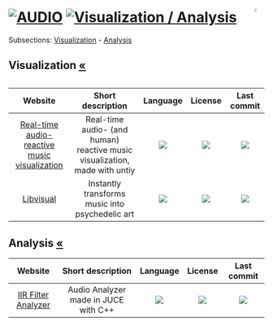 # [![AUDIO](https://flat.badgen.net/badge/HyMPS/AUDIO/green?scale=1.8)](https://github.com/forart/HyMPS#-1 "AUDIO resources") [![Visualization / Analysis](https://flat.badgen.net/badge/HyMPS/Visualization-Analysis/blue?scale=1.8&label=)](https://github.com/forart/HyMPS/tree/main#visualization--analysis "Visualization/ Analysis") <img align="right" alt="WIP" src="https://user-images.githubusercontent.com/171307/210726270-adc28ba9-dada-42cf-b53e-b01d03e3dca7.png" width="4%" />

Subsections: [Visualization](#visualization-) - [Analysis](#analysis-)

## Visualization [«](visuanalysis.md#--)
|Website|Short description|Language|License|Last commit|
|:-:|:-:|:-:|:-:|:-:|
|[Real-time audio-reactive music visualization](https://github.com/brogli/realtime-audioreactive-music-visualization#readme)|Real-time audio- (and human) reactive music visualization, made with untiy|[![](https://img.shields.io/github/languages/top/brogli/realtime-audioreactive-music-visualization?color=pink&style=flat-square)](https://github.com/brogli/realtime-audioreactive-music-visualization/graphs/contributors)|[![](https://flat.badgen.net/github/license/brogli/realtime-audioreactive-music-visualization?label=)](https://github.com/brogli/realtime-audioreactive-music-visualization/blob/master/LICENSE)|[![](https://flat.badgen.net/github/last-commit/brogli/realtime-audioreactive-music-visualization?label=)](https://github.com/brogli/realtime-audioreactive-music-visualization/graphs/code-frequency)|
|[Libvisual](http://libvisual.org/)|Instantly transforms music into psychedelic art|[![](https://img.shields.io/github/languages/top/Libvisual/libvisual?color=pink&style=flat-square)](https://github.com/Libvisual/libvisual/graphs/contributors)|[![](https://flat.badgen.net/github/license/Libvisual/libvisual?label=)](https://github.com/Libvisual/libvisual/blob/master/LICENSE)|[![](https://flat.badgen.net/github/last-commit/Libvisual/libvisual?label=)](https://github.com/Libvisual/libvisual/graphs/code-frequency)|

## Analysis [«](visuanalysis.md#--)
|Website|Short description|Language|License|Last commit|
|:-:|:-:|:-:|:-:|:-:|
|[IIR Filter Analyzer](https://github.com/JREWeav/FilterVisualization#readme)|Audio Analyzer made in JUCE with C++|[![](https://img.shields.io/github/languages/top/JREWeav/FilterVisualization?color=pink&style=flat-square)](https://github.com/JREWeav/FilterVisualization/graphs/contributors)|[![](https://flat.badgen.net/github/license/JREWeav/FilterVisualization?label=)](https://github.com/JREWeav/FilterVisualization/blob/master/LICENSE)|[![](https://flat.badgen.net/github/last-commit/JREWeav/FilterVisualization?label=)](https://github.com/JREWeav/FilterVisualization/graphs/code-frequency)|
